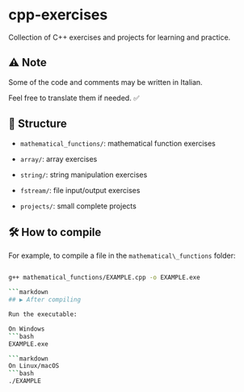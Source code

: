 # cpp-exercises

Collection of C++ exercises and projects for learning and practice.


## ⚠️ Note

Some of the code and comments may be written in Italian. 

Feel free to translate them if needed. ✅



## 📁 Structure

- `mathematical_functions/`: mathematical function exercises

- `array/`: array exercises

- `string/`: string manipulation exercises

- `fstream/`: file input/output exercises

- `projects/`: small complete projects


## 🛠 How to compile

For example, to compile a file in the `mathematical\_functions` folder:

```bash

g++ mathematical_functions/EXAMPLE.cpp -o EXAMPLE.exe 

```markdown
## ▶️ After compiling

Run the executable:

On Windows
```bash
EXAMPLE.exe

```markdown
On Linux/macOS
```bash
./EXAMPLE


